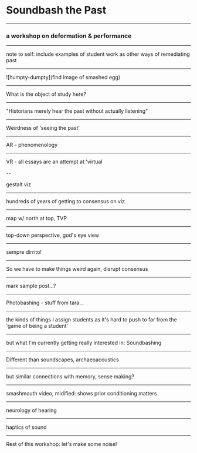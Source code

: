 # Soundbash the Past

---

### a workshop on deformation & performance

---

note to self: include examples of student work as other ways of remediating past

---


![humpty-dumpty](find image of smashed egg)

---

What is the object of study here?

---


"Historians merely hear the past without actually listening"

---

Weirdness of 'seeing the past'

---

AR - phenomenology

---

VR - all essays are an attempt at 'virtual

--

gestalt viz

---

hundreds of years of getting to consensus on viz

---

map w/ north at top, TVP

---

top-down perspective, god's eye view

---

sempre dirrito!

---

So we have to make things weird again, disrupt consensus

---

mark sample post...?

---

Photobashing - stuff from tara...

---

the kinds of things I assign students as it's hard to push to far from the 'game of being a student'

---

but what I'm currently getting really interested in:
Soundbashing

---

Different than soundscapes, archaeoacoustics

---

but similar connections with memory, sense making?

---

smashmouth video, midified: shows prior conditioning matters

---

neurology of hearing

---

haptics of sound

---

Rest of this workshop: let's make some noise!
